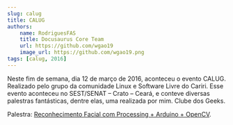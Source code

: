 ```yaml
---
slug: calug
title: CALUG
authors: 
    name: RodriguesFAS
    title: Docusaurus Core Team
    url: https://github.com/wgao19
    image_url: https://github.com/wgao19.png
tags: [calug, 2016]
---
```


Neste fim de semana, dia 12 de março de 2016, aconteceu o evento CALUG. Realizado pelo grupo da comunidade Linux e Software Livre do Cariri. Esse evento aconteceu no SEST/SENAT – Crato – Ceará, e conteve diversas palestras fantásticas, dentre elas, uma realizada por mim. Clube dos Geeks.

Palestra: [Reconhecimento Facial com Processing + Arduino + OpenCV](https://docs.google.com/presentation/d/e/2PACX-1vRgmrEySSWPmbSTia65CZ4MXWF4D6HYUHvm2LYWavcoBGwaFeqbX30jGyz3Wp4xLRprEF22Z8Z8RMFR/pub?start=false&loop=false&delayms=3000&slide=id.p15).
